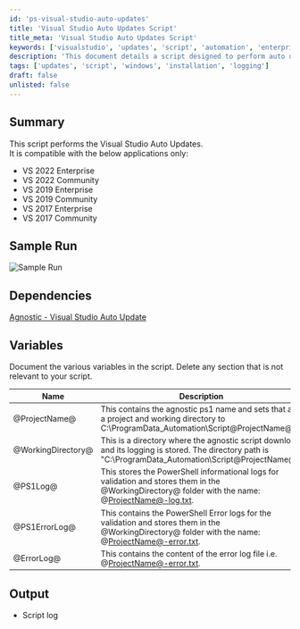 ```yaml
---
id: 'ps-visual-studio-auto-updates'
title: 'Visual Studio Auto Updates Script'
title_meta: 'Visual Studio Auto Updates Script'
keywords: ['visualstudio', 'updates', 'script', 'automation', 'enterprise', 'community']
description: 'This document details a script designed to perform auto updates for various versions of Visual Studio, including 2017, 2019, and 2022 editions. It outlines compatible applications, dependencies, variables used within the script, and provides a sample run for reference.'
tags: ['updates', 'script', 'windows', 'installation', 'logging']
draft: false
unlisted: false
---
```

## Summary

This script performs the Visual Studio Auto Updates.  
It is compatible with the below applications only:  
- VS 2022 Enterprise  
- VS 2022 Community  
- VS 2019 Enterprise  
- VS 2019 Community  
- VS 2017 Enterprise  
- VS 2017 Community  

## Sample Run

![Sample Run](..\..\..\static\img\Visual-Studio-Auto-Update\image_1.png)  

## Dependencies

[Agnostic - Visual Studio Auto Update](https://proval.itglue.com/DOC-5078775-16390578)  

## Variables

Document the various variables in the script. Delete any section that is not relevant to your script.

| Name               | Description                                                                                                                                                          |
|--------------------|----------------------------------------------------------------------------------------------------------------------------------------------------------------------|
| @ProjectName@      | This contains the agnostic ps1 name and sets that as a project and working directory to C:\ProgramData\_Automation\Script\@ProjectName@.                         |
| @WorkingDirectory@  | This is a directory where the agnostic script download and its logging is stored. The directory path is "C:\ProgramData\_Automation\Script\@ProjectName@".      |
| @PS1Log@           | This stores the PowerShell informational logs for validation and stores them in the @WorkingDirectory@ folder with the name: @ProjectName@-log.txt.                |
| @PS1ErrorLog@      | This contains the PowerShell Error logs for the validation and stores them in the @WorkingDirectory@ folder with the name: @ProjectName@-error.txt.               |
| @ErrorLog@         | This contains the content of the error log file i.e. @ProjectName@-error.txt.                                                                                     |

## Output

- Script log


